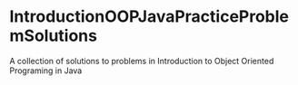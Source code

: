 # IntroductionOOPJavaPracticeProblemSolutions
A collection of solutions to problems in Introduction to Object Oriented Programing in Java
